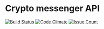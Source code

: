# Crypto messenger API

[![Build Status](https://travis-ci.org/cryptochat/rails_api.svg?branch=develop)](https://travis-ci.org/vadimstroganov/crypto_messenger)
[![Code Climate](https://codeclimate.com/github/cryptochat/rails_api/badges/gpa.svg)](https://codeclimate.com/github/cryptochat/rails_api)
[![Issue Count](https://codeclimate.com/github/cryptochat/rails_api/badges/issue_count.svg)](https://codeclimate.com/github/cryptochat/rails_api)
